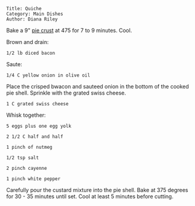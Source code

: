 ~~~ recipe-info
Title: Quiche
Category: Main Dishes
Author: Diana Riley
~~~

Bake a 9" [pie crust](#id=PieCrust) at 475 for 7 to 9 minutes. Cool.

Brown and drain:

~~~ recipe-ingredients
1/2 lb diced bacon
~~~

Saute:

~~~ recipe-ingredients
1/4 C yellow onion in olive oil
~~~

Place the crisped bwacon and sauteed onion in the bottom of the cooked pie shell. Sprinkle with the
grated swiss cheese.

~~~ recipe-ingredients
1 C grated swiss cheese
~~~

Whisk together:

~~~ recipe-ingredients
5 eggs plus one egg yolk

2 1/2 C half and half

1 pinch of nutmeg

1/2 tsp salt

2 pinch cayenne

1 pinch white pepper
~~~

Carefully pour the custard mixture into the pie shell. Bake at 375 degrees for 30 - 35 minutes until
set. Cool at least 5 minutes before cutting.
